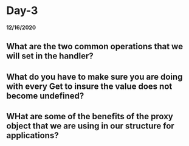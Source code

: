 # Day-3
__12/16/2020__

## What are the two common operations that we will set in the handler?



## What do you have to make sure you are doing with every Get to insure the value does not become undefined?



## WHat are some of the benefits of the proxy object that we are using in our structure for applications?